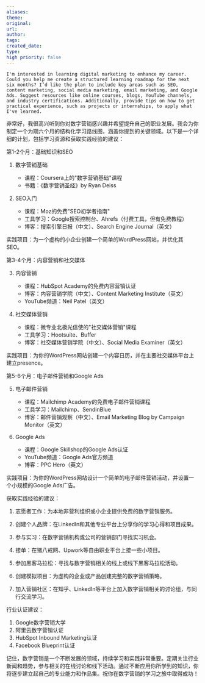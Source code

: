 ```yaml
---
aliases: 
theme: 
original: 
url: 
author: 
tags: 
created_date: 
type: 
high priority: false
---
```

```
I'm interested in learning digital marketing to enhance my career. Could you help me create a structured learning roadmap for the next six months? I’d like the plan to include key areas such as SEO, content marketing, social media marketing, email marketing, and Google Ads. Suggest resources like online courses, blogs, YouTube channels, and industry certifications. Additionally, provide tips on how to get practical experience, such as projects or internships, to apply what I've learned.
```

非常好，我很高兴听到你对数字营销感兴趣并希望提升自己的职业发展。我会为你制定一个为期六个月的结构化学习路线图，涵盖你提到的关键领域。以下是一个详细的计划，包括学习资源和获取实践经验的建议：

第1-2个月：基础知识和SEO

1. 数字营销基础
   - 课程：Coursera上的"数字营销基础"课程
   - 书籍：《数字营销圣经》by Ryan Deiss

2. SEO入门
   - 课程：Moz的免费"SEO初学者指南"
   - 工具学习：Google搜索控制台、Ahrefs（付费工具，但有免费教程）
   - 博客：搜索引擎日报（中文）、Search Engine Journal（英文）

实践项目：为一个虚构的小企业创建一个简单的WordPress网站，并优化其SEO。

第3-4个月：内容营销和社交媒体

3. 内容营销
   - 课程：HubSpot Academy的免费内容营销认证
   - 博客：内容营销学院（中文）、Content Marketing Institute（英文）
   - YouTube频道：Neil Patel（英文）

4. 社交媒体营销
   - 课程：微专业北极光信使的"社交媒体营销"课程
   - 工具学习：Hootsuite、Buffer
   - 博客：社交媒体营销学院（中文）、Social Media Examiner（英文）

实践项目：为你的WordPress网站创建一个内容日历，并在主要社交媒体平台上建立presence。

第5-6个月：电子邮件营销和Google Ads

5. 电子邮件营销
   - 课程：Mailchimp Academy的免费电子邮件营销课程
   - 工具学习：Mailchimp、SendinBlue
   - 博客：邮件营销观察（中文）、Email Marketing Blog by Campaign Monitor（英文）

6. Google Ads
   - 课程：Google Skillshop的Google Ads认证
   - YouTube频道：Google Ads官方频道
   - 博客：PPC Hero（英文）

实践项目：为你的WordPress网站设计一个简单的电子邮件营销活动，并设置一个小规模的Google Ads广告。

获取实践经验的建议：

1. 志愿者工作：为本地非营利组织或小企业提供免费的数字营销服务。

2. 创建个人品牌：在LinkedIn和其他专业平台上分享你的学习心得和项目成果。

3. 参与实习：在数字营销机构或公司的营销部门寻找实习机会。

4. 接单：在猪八戒网、Upwork等自由职业平台上接一些小项目。

5. 参加黑客马拉松：寻找与数字营销相关的线上或线下黑客马拉松活动。

6. 创建模拟项目：为虚构的企业或产品创建完整的数字营销策略。

7. 加入营销社区：在知乎、LinkedIn等平台上加入数字营销相关的讨论组，与同行交流学习。

行业认证建议：

1. Google数字营销大学
2. 阿里云数字营销认证
3. HubSpot Inbound Marketing认证
4. Facebook Blueprint认证

记住，数字营销是一个不断发展的领域，持续学习和实践非常重要。定期关注行业新闻和趋势，参与相关的在线讨论和线下活动。通过不断应用你所学到的知识，你将逐步建立起自己的专业能力和作品集。祝你在数字营销的学习之旅中取得成功！
